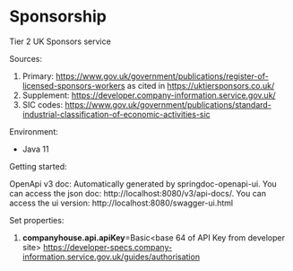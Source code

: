 # Sponsorship

Tier 2 UK Sponsors service

Sources:
1. Primary: <https://www.gov.uk/government/publications/register-of-licensed-sponsors-workers> as cited in <https://uktiersponsors.co.uk/>
2. Supplement: <https://developer.company-information.service.gov.uk/>
3. SIC codes: <https://www.gov.uk/government/publications/standard-industrial-classification-of-economic-activities-sic>

Environment:
- Java 11

Getting started:

OpenApi v3 doc:
Automatically generated by springdoc-openapi-ui. You can access the json doc: http://localhost:8080/v3/api-docs/. You can access the ui version: http://localhost:8080/swagger-ui.html

Set properties:
1. **companyhouse.api.apiKey**=Basic<space><base 64 of API Key from developer site>
<https://developer-specs.company-information.service.gov.uk/guides/authorisation>